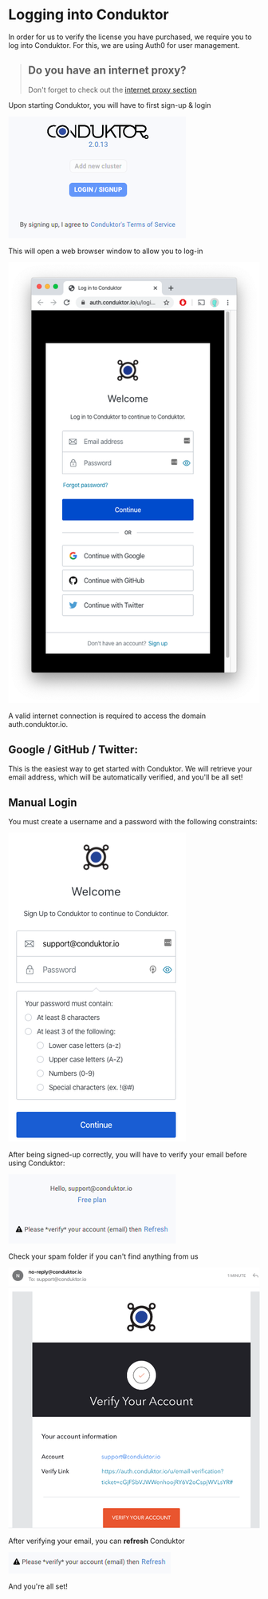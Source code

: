 # Logging into Conduktor

In order for us to verify the license you have purchased, we require you to log into Conduktor. For this, we are using Auth0 for user management. 

> ## Do you have an internet proxy? 
>
> Don't forget to check out the [internet proxy section](using-an-internet-proxy.md)

Upon starting Conduktor, you will have to first sign-up & login

![](../.gitbook/assets/image.png)

This will open a web browser window to allow you to log-in 

![](../.gitbook/assets/screen-shot-2020-04-08-at-10.23.15.png)

A valid internet connection is required to access the domain auth.conduktor.io. 

## Google / GitHub / Twitter:

This is the easiest way to get started with Conduktor. We will retrieve your email address, which will be automatically verified, and you'll be all set! 

## Manual Login

You must create a username and a password with the following constraints:

![](../.gitbook/assets/image%20%281%29.png)

After being signed-up correctly, you will have to verify your email before using Conduktor:

![](../.gitbook/assets/image%20%282%29.png)

Check your spam folder if you can't find anything from us

![](../.gitbook/assets/image%20%283%29.png)

After verifying your email, you can **refresh** Conduktor

![](../.gitbook/assets/image%20%284%29.png)

And you're all set!

